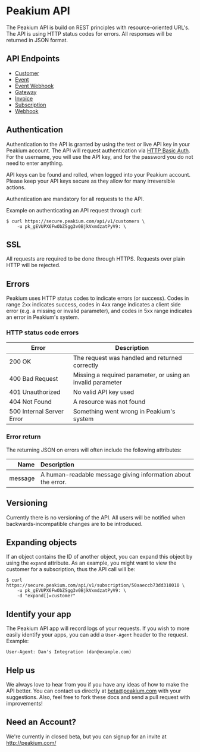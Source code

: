 Peakium API
===========

The Peakium API is build on REST principles with resource-oriented URL's. The API is using HTTP status codes for errors. All responses will be returned in JSON format.

API Endpoints
-------------
* [Customer](/sections/customer.md)
* [Event](/sections/event.md)
* [Event Webhook](/sections/event_webhook.md)
* [Gateway](/sections/gateway.md)
* [Invoice](/sections/invoice.md)
* [Subscription](/sections/subscription.md)
* [Webhook](/sections/webhook.md)


Authentication
-------------
Authentication to the API is granted by using the test or live API key in your Peakium account. The API will request authentication via [HTTP Basic Auth](http://en.wikipedia.org/wiki/Basic_access_authentication). For the username, you will use the API key, and for the password you do not need to enter anything.

API keys can be found and rolled, when logged into your Peakium account. Please keep your API keys secure as they allow for many irreversible actions.

Authentication are mandatory for all requests to the API.

Example on authenticating an API request through curl:

	$ curl https://secure.peakium.com/api/v1/customers \
		-u pk_gEVUPX6FwObZSgg3v0BjkVxmdzatPyV9: \

SSL
---
All requests are required to be done through HTTPS. Requests over plain HTTP will be rejected.

Errors
-------------
Peakium uses HTTP status codes to indicate errors (or success). Codes in range 2xx indicates success, codes in 4xx range indicates a client side error (e.g. a missing or invalid parameter), and codes in 5xx range indicates an error in Peakium's system.

### HTTP status code errors

Error | Description
---|---
200 OK | The request was handled and returned correctly
400 Bad Request | Missing a required parameter, or using an invalid parameter
401 Unauthorized | No valid API key used
404 Not Found | A resource was not found
500 Internal Server Error | Something went wrong in Peakium's system

### Error return
The returning JSON on errors will often include the following attributes:

Name | Description
--:|:--
message | A human-readable message giving information about the error.

Versioning
-------------
Currently there is no versioning of the API. All users will be notified when backwards-incompatible changes are to be introduced.

Expanding objects
-------------
If an object contains the ID of another object, you can expand this object by using the `expand` attribute. As an example, you might want to view the customer for a subscription, thus the API call will be:

	$ curl https://secure.peakium.com/api/v1/subscription/50aaeccb73dd310010 \
		-u pk_gEVUPX6FwObZSgg3v0BjkVxmdzatPyV9: \
		-d "expand[]=customer"

Identify your app
-------------
The Peakium API app will record logs of your requests. If you wish to more easily identify your apps, you can add a `User-Agent` header to the request. Example:

	User-Agent: Dan's Integration (dan@example.com)

Help us
-------

We always love to hear from you if you have any ideas of how to make the API better. You can contact us directly at <beta@peakium.com> with your suggestions. Also, feel free to fork these docs and send a pull request with improvements!	

Need an Account?
-------
We're currently in closed beta, but you can signup for an invite at http://peakium.com/